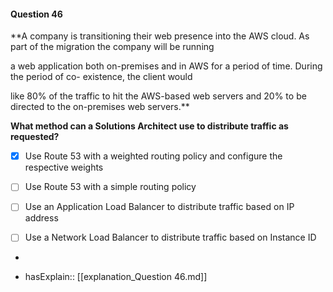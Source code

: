 #### Question  46

**A company is transitioning their web presence into the AWS cloud. As part of the migration the company will be running

a web application both on-premises and in AWS for a period of time. During the period of co- existence, the client would

like 80% of the traffic to hit the AWS-based web servers and 20% to be directed to the on-premises web servers.**

**What method can a Solutions Architect use to distribute traffic as requested?**

- [x] Use Route 53 with a weighted routing policy and configure the respective weights

- [ ] Use Route 53 with a simple routing policy

- [ ] Use an Application Load Balancer to distribute traffic based on IP address

- [ ] Use a Network Load Balancer to distribute traffic based on Instance ID

*

- hasExplain:: [[explanation_Question  46.md]]
